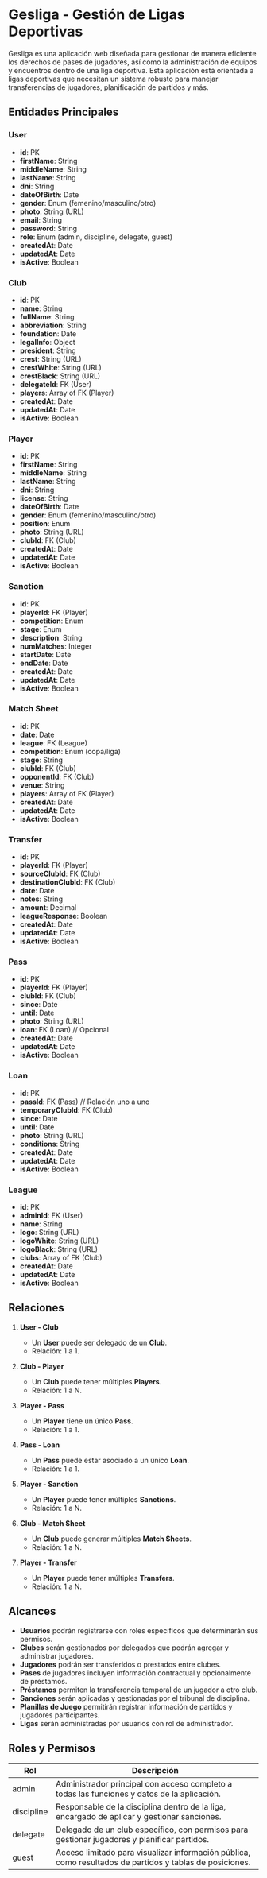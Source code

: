 # Gesliga - Gestión de Ligas Deportivas

Gesliga es una aplicación web diseñada para gestionar de manera eficiente los derechos de pases de jugadores, así como la administración de equipos y encuentros dentro de una liga deportiva. Esta aplicación está orientada a ligas deportivas que necesitan un sistema robusto para manejar transferencias de jugadores, planificación de partidos y más.

## Entidades Principales

### User

- **id**: PK
- **firstName**: String
- **middleName**: String
- **lastName**: String
- **dni**: String
- **dateOfBirth**: Date
- **gender**: Enum (femenino/masculino/otro)
- **photo**: String (URL)
- **email**: String
- **password**: String
- **role**: Enum (admin, discipline, delegate, guest)
- **createdAt**: Date
- **updatedAt**: Date
- **isActive**: Boolean

### Club

- **id**: PK
- **name**: String
- **fullName**: String
- **abbreviation**: String
- **foundation**: Date
- **legalInfo**: Object
- **president**: String
- **crest**: String (URL)
- **crestWhite**: String (URL)
- **crestBlack**: String (URL)
- **delegateId**: FK (User)
- **players**: Array of FK (Player)
- **createdAt**: Date
- **updatedAt**: Date
- **isActive**: Boolean

### Player

- **id**: PK
- **firstName**: String
- **middleName**: String
- **lastName**: String
- **dni**: String
- **license**: String
- **dateOfBirth**: Date
- **gender**: Enum (femenino/masculino/otro)
- **position**: Enum
- **photo**: String (URL)
- **clubId**: FK (Club)
- **createdAt**: Date
- **updatedAt**: Date
- **isActive**: Boolean

### Sanction

- **id**: PK
- **playerId**: FK (Player)
- **competition**: Enum
- **stage**: Enum
- **description**: String
- **numMatches**: Integer
- **startDate**: Date
- **endDate**: Date
- **createdAt**: Date
- **updatedAt**: Date
- **isActive**: Boolean

### Match Sheet

- **id**: PK
- **date**: Date
- **league**: FK (League)
- **competition**: Enum (copa/liga)
- **stage**: String
- **clubId**: FK (Club)
- **opponentId**: FK (Club)
- **venue**: String
- **players**: Array of FK (Player)
- **createdAt**: Date
- **updatedAt**: Date
- **isActive**: Boolean

### Transfer

- **id**: PK
- **playerId**: FK (Player)
- **sourceClubId**: FK (Club)
- **destinationClubId**: FK (Club)
- **date**: Date
- **notes**: String
- **amount**: Decimal
- **leagueResponse**: Boolean
- **createdAt**: Date
- **updatedAt**: Date
- **isActive**: Boolean

### Pass

- **id**: PK
- **playerId**: FK (Player)
- **clubId**: FK (Club)
- **since**: Date
- **until**: Date
- **photo**: String (URL)
- **loan**: FK (Loan) // Opcional
- **createdAt**: Date
- **updatedAt**: Date
- **isActive**: Boolean

### Loan

- **id**: PK
- **passId**: FK (Pass) // Relación uno a uno
- **temporaryClubId**: FK (Club)
- **since**: Date
- **until**: Date
- **photo**: String (URL)
- **conditions**: String
- **createdAt**: Date
- **updatedAt**: Date
- **isActive**: Boolean

### League

- **id**: PK
- **adminId**: FK (User)
- **name**: String
- **logo**: String (URL)
- **logoWhite**: String (URL)
- **logoBlack**: String (URL)
- **clubs**: Array of FK (Club)
- **createdAt**: Date
- **updatedAt**: Date
- **isActive**: Boolean

## Relaciones

1. **User - Club**
   - Un **User** puede ser delegado de un **Club**.
   - Relación: 1 a 1.

2. **Club - Player**
   - Un **Club** puede tener múltiples **Players**.
   - Relación: 1 a N.

3. **Player - Pass**
   - Un **Player** tiene un único **Pass**.
   - Relación: 1 a 1.

4. **Pass - Loan**
   - Un **Pass** puede estar asociado a un único **Loan**.
   - Relación: 1 a 1.

5. **Player - Sanction**
   - Un **Player** puede tener múltiples **Sanctions**.
   - Relación: 1 a N.

6. **Club - Match Sheet**
   - Un **Club** puede generar múltiples **Match Sheets**.
   - Relación: 1 a N.

7. **Player - Transfer**
   - Un **Player** puede tener múltiples **Transfers**.
   - Relación: 1 a N.

## Alcances

- **Usuarios** podrán registrarse con roles específicos que determinarán sus permisos.
- **Clubes** serán gestionados por delegados que podrán agregar y administrar jugadores.
- **Jugadores** podrán ser transferidos o prestados entre clubes.
- **Pases** de jugadores incluyen información contractual y opcionalmente de préstamos.
- **Préstamos** permiten la transferencia temporal de un jugador a otro club.
- **Sanciones** serán aplicadas y gestionadas por el tribunal de disciplina.
- **Planillas de Juego** permitirán registrar información de partidos y jugadores participantes.
- **Ligas** serán administradas por usuarios con rol de administrador.

## Roles y Permisos

| Rol        | Descripción                                                                                   |
|------------|-----------------------------------------------------------------------------------------------|
| admin      | Administrador principal con acceso completo a todas las funciones y datos de la aplicación.  |
| discipline | Responsable de la disciplina dentro de la liga, encargado de aplicar y gestionar sanciones.  |
| delegate   | Delegado de un club específico, con permisos para gestionar jugadores y planificar partidos. |
| guest      | Acceso limitado para visualizar información pública, como resultados de partidos y tablas de posiciones. |

